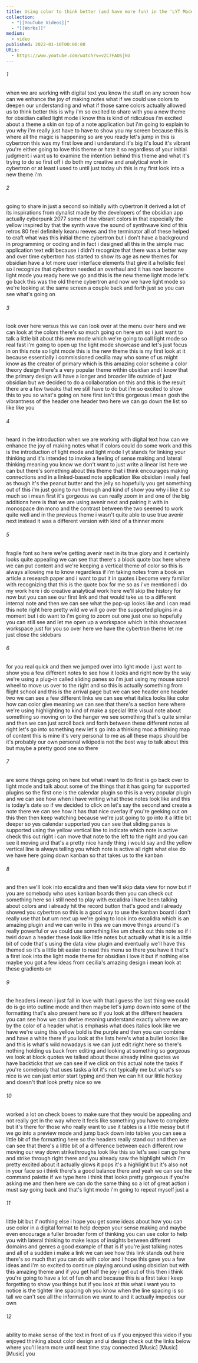 ```yaml
---
title: Using color to think better (and have more fun) in the 'LYT Mode' theme in Obsidian
collection:
  - "[[YouTube Videos]]"
  - "[[Works]]"
medium:
  - video
published: 2022-01-10T00:00:00
URLs:
  - https://www.youtube.com/watch?v=vZC7FAOSjkU
---
```


###### 1

when we are working with digital text you know the stuff on any screen how can we enhance the joy of making notes what if we could use colors to deepen our understanding and what if those same colors actually allowed us to think better this is why i'm so excited to share with you a new theme for obsidian called light mode i know this is kind of ridiculous i'm excited about a theme a skin on top of a note application but i'm going to explain to you why i'm really just have to have to show you my screen because this is where all the magic is happening so are you ready let's jump in this is cybertron this was my first love and i understand it's big it's loud it's vibrant you're either going to love this theme or hate it so regardless of your initial judgment i want us to examine the intention behind this theme and what it's trying to do so first off i do both my creative and analytical work in cybertron or at least i used to until just today uh this is my first look into a new theme i'm

###### 2

going to share in just a second so initially with cybertron it derived a lot of its inspirations from dynalist made by the developers of the obsidian app actually cyberpunk 2077 some of the vibrant colors in that especially the yellow inspired by that the synth wave the sound of synthwave kind of this retros 80 feel definitely keanu reeves and the terminator all of these helped to craft what was this initial theme cybertron but i don't have a background in programming or coding and in fact i designed all this in the simple mac application text edit because i didn't recognize that there was a better way and over time cybertron has started to show its age as new themes for obsidian have a lot more user interface elements that give it a holistic feel so i recognize that cybertron needed an overhaul and it has now become light mode you ready here we go and this is the new theme light mode let's go back this was the old theme cybertron and now we have light mode so we're looking at the same screen a couple back and forth just so you can see what's going on

###### 3

look over here versus this we can look over at the menu over here and we can look at the colors there's so much going on here um so i just want to talk a little bit about this new mode which we're going to call light mode so real fast i'm going to open up the light mode showcase and let's just focus in on this note so light mode this is the new theme this is my first look at it because essentially i commissioned cecilia may who some of us might know as the creator of primary which is this amazing color scheme a color theory design there's a very popular theme within obsidian and i know that the primary design will have a longer and broader life outside of just obsidian but we decided to do a collaboration on this and this is the result there are a few tweaks that we still have to do but i'm so excited to show this to you so what's going on here first isn't this gorgeous i mean gosh the vibrantness of the header one header two here we can go down the list so like like you

###### 4

heard in the introduction when we are working with digital text how can we enhance the joy of making notes what if colors could do some work and this is the introduction of light mode and light mode l yt stands for linking your thinking and it's intended to invoke a feeling of sense making and lateral thinking meaning you know we don't want to just write a linear list here we can but there's something about this theme that i think encourages making connections and in a linked-based note application like obsidian i really feel as though it's the peanut butter and the jelly so hopefully you get something out of this i'm just going to run through and kind of show you why i like it so much so i mean first it's gorgeous we can really zoom in and one of the big additions here is that we are using avenir next and pairing it with in monospace dm mono and the contrast between the two seemed to work quite well and in the previous theme i wasn't quite able to use true avenir next instead it was a different version with kind of a thinner more

###### 5

fragile font so here we're getting avenir next in its true glory and it certainly looks quite appealing we can see that there's a block quote box here where we can put content and we're keeping a vertical theme of color so this is always allowing me to know regardless if i'm taking notes from a book an article a research paper and i want to put it in quotes i become very familiar with recognizing that this is the quote box for me so as i've mentioned i do my work here i do creative analytical work here we'll skip the history for now but you can see our first link and that would take us to a different internal note and then we can see what the pop-up looks like and i can read this note right here pretty wild we will go over the supported plugins in a moment but i do want to i'm going to zoom out one just one so hopefully you can still see and let me open up a workspace which is this showcases workspace just for you so over here we have the cybertron theme let me just close the sidebars

###### 6

for you real quick and then we jumped over into light mode i just want to show you a few different notes to see how it looks and right now by the way we're using a plug-in called sliding panes so i'm just using my mouse scroll wheel to move us over to the right and so this is actually something from flight school and this is the arrival page but we can see header one header two we can see a few different links we can see what italics looks like color how can color give meaning we can see that there's a section here where we're using highlighting to kind of make a special little visual note about something so moving on to the hanger we see something that's quite similar and then we can just scroll back and forth between these different notes all right let's go into something new let's go into a thinking moc a thinking map of content this is mine it's very personal to me as all these maps should be it's probably our own personal wikipedia not the best way to talk about this but maybe a pretty good one so there

###### 7

are some things going on here but what i want to do first is go back over to light mode and talk about some of the things that it has going for supported plugins so the first one is the calendar plugin so this is a very popular plugin and we can see how when i have writing what those notes look like and this is today's date so if we decided to click on let's say the second and create a note there we can see how it has that nice overlay if you're geeking out on this then then keep watching because we're just going to go into it a little bit deeper so yes calendar supported you can see that sliding panes is supported using the yellow vertical line to indicate which note is active check this out right i can move that note to the left to the right and you can see it moving and that's a pretty nice handy thing i would say and the yellow vertical line is always telling you which note is active all right what else do we have here going down kanban so that takes us to the kanban

###### 8

and then we'll look into excalidra and then we'll skip data view for now but if you are somebody who uses kanban boards then you can check out something here so i still need to play with excalidra i have been talking about colors and i already hit the record button that's good and i already showed you cybertron so this is a good way to use the kanban board i don't really use that but um next up we're going to look into excalidra which is an amazing plugin and we can write in this we can move things around it's really powerful or we could use something like um check out this note so if i twirl down a header these look like little notes but actually what it is is a little bit of code that's using the data view plugin and eventually we'll have this themed so it's a little bit easier to read this menu so there you have it that's a first look into the light mode theme for obsidian i love it but if nothing else maybe you got a few ideas from cecilia's amazing design i mean look at these gradients on

###### 9

the headers i mean i just fall in love with that i guess the last thing we could do is go into outline mode and then maybe let's jump down into some of the formatting that's also present here so if you look at the different headers you can see how we can derive meaning understand exactly where we are by the color of a header what is emphasis what does italics look like we have we're using this yellow bold is the purple and then you can combine and have a white there if you look at the lists here's what a bullet looks like and this is what's wild nowadays is we can just edit right here so there's nothing holding us back from editing and looking at something so gorgeous we look at block quotes we talked about these already inline quotes we have backticks that we can see if we click on this actual note the tasks if you're somebody that uses tasks a lot it's not typically me but what's so nice is we can just enter start typing and then we can hit our little hotkey and doesn't that look pretty nice so we

###### 10

worked a lot on check boxes to make sure that they would be appealing and not really get in the way where it feels like something you have to complete but it's there for those who really want to use it tables is a little messy but if we go into a preview mode and jump back down into tables you can see a little bit of the formatting here so the headers really stand out and then we can see that there's a little bit of a difference between each different row moving our way down strikethroughs look like this so let's see i can go here and strike through right there and you already saw the highlight which i'm pretty excited about it actually glows it pops it's a highlight but it's also not in your face so i think there's a good balance there and yeah we can see the command palette if we type here i think that looks pretty gorgeous if you're asking me and then here we can do the same thing so a lot of great action i must say going back and that's light mode i'm going to repeat myself just a

###### 11

little bit but if nothing else i hope you get some ideas about how you can use color in a digital format to help deepen your sense making and maybe even encourage a fuller broader form of thinking you can use color to help you with lateral thinking to make leaps of insights between different domains and genres a good example of that is if you're just talking notes and all of a sudden i make a link we can see how this link stands out here there's so much that you can do with color and i hope this gave you a few ideas and i'm so excited to continue playing around using obsidian but with this amazing theme and if you get half the joy i get out of this then i think you're going to have a lot of fun oh and because this is a first take i keep forgetting to show you things but if you look at this what i want you to notice is the tighter line spacing oh you know when the line spacing is so tall we can't see all the information we want to and it actually impedes our own

###### 12

ability to make sense of the text in front of us if you enjoyed this video if you enjoyed thinking about color design and ui design check out the links below where you'll learn more until next time stay connected [Music] [Music] [Music] you

